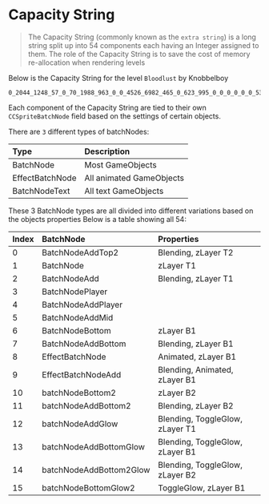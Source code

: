 # Capacity String

> The Capacity String (commonly known as the `extra string`) is a long string split up into 54 components each having an Integer assigned to them. The role of the Capacity String is to save the cost of memory re-allocation when rendering levels

Below is the Capacity String for the level `Bloodlust` by Knobbelboy

    0_2044_1248_57_0_70_1988_963_0_0_4526_6982_465_0_623_995_0_0_0_0_0_0_53_0_0_0_0_0_0_0_0_0_35_105_38_0_0_0_0_0_0_0_0_0_294_1173_38_0_0_0_0_0_0_0_0  

Each component of the Capacity String are tied to their own `CCSpriteBatchNode` field based on the settings of certain objects.

There are `3` different types of batchNodes:

| Type | Description |
|:-----|:------------|
| BatchNode | Most GameObjects |
| EffectBatchNode | All animated GameObjects |
| BatchNodeText | All text GameObjects |

These 3 BatchNode types are all divided into different variations based on the objects properties Below is a table showing all 54:

| Index | BatchNode | Properties |
|:------|:----------|:-----------|
| 0 | BatchNodeAddTop2 | Blending, zLayer T2 |
| 1 | BatchNode | zLayer T1 |
| 2 | BatchNodeAdd | Blending, zLayer T1 |
| 3 | BatchNodePlayer | |
| 4 | BatchNodeAddPlayer | |
| 5 | BatchNodeAddMid | |
| 6 | BatchNodeBottom | zLayer B1 |
| 7 | BatchNodeAddBottom | Blending, zLayer B1 |
| 8 | EffectBatchNode | Animated, zLayer B1 |
| 9 | EffectBatchNodeAdd | Blending, Animated, zLayer B1 |
| 10 | batchNodeBottom2 | zLayer B2 |
| 11 | batchNodeAddBottom2 | Blending, zLayer B2 |
| 12 | batchNodeAddGlow | Blending, ToggleGlow, zLayer T1 |
| 13 | batchNodeAddBottomGlow | Blending, ToggleGlow, zLayer B1 | 
| 14 | batchNodeAddBottom2Glow | Blending, ToggleGlow, zLayer B2 | 
| 15 | batchNodeBottomGlow2 | ToggleGlow, zLayer B1 | 

<!-- BatchNodeAddTop2_
BatchNode_
BatchNodeAdd_
BatchNodePlayer_
BatchNodeAddPlayer_
BatchNodeAddMid_
BatchNodeBottom_
BatchNodeAddBottom_
EffectBatchNode_
EffectBatchNodeAdd_
BatchNodeBottom2_
BatchNodeAddBottom2_
BatchNodeAddGlow_
BatchNodeAddBottomGlow_
BatchNodeAddBottom2Glow_
BatchNodeBottomGlow2_

BatchNodeAddBottom4_BatchNodeAddBottom4Glow_batchNodeBottom3_BatchNodeAddBottom3_BatchNodeAddBottom3Glow_BatchNodeTop2_BatchNodeAddGlowTop2_BatchNodeTop3_BatchNodeAddTop3_BatchNodeAddGlowTop3_BatchNodeAddTop4_EffectBatchNodeTop3_EffectBatchNodeAddTop3_effectBatchNodeTop2_EffectBatchNodeAddTop2_EffectBatchNodeTop1_EffectBatchNodeAddTop1_EffectBatchNodeBot2_EffectBatchNodeAddBot2_EffectBatchNodeBot3_EffectBatchNodeAddBot3_EffectBatchNodeBot4_EffectBatchNodeAddBot4_BatchNodeTextTop3_BatchNodeTextAddTop3_BatchNodeTextTop2_BatchNodeTextAddTop2_BatchNodeTextTop1_BatchNodeTextAddTop1_BatchNodeText_BatchNodeAddText_BatchNodeTextBot2_BatchNodeAddTextBot2_BatchNodeTextBot3_BatchNodeAddTextBot3_BatchNodeTextBot4_BatchNodeAddTextBot4_EffectBatchNodeAddTop4 -->